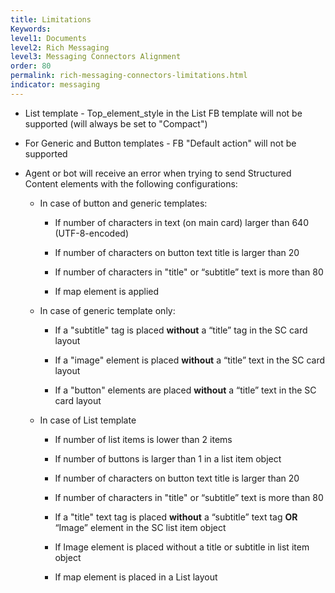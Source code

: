 ```yaml
---
title: Limitations
Keywords:
level1: Documents
level2: Rich Messaging
level3: Messaging Connectors Alignment
order: 80
permalink: rich-messaging-connectors-limitations.html
indicator: messaging
---
```


* List template - Top_element_style in the List FB template will not be supported (will always be set to "Compact")

* For Generic and Button templates - FB "Default action" will not be supported

* Agent or bot will receive an error when trying to send Structured Content elements with the following configurations:

    * In case of button and generic templates:

        * If number of characters in text (on main card) larger than 640 (UTF-8-encoded)

        * If number of characters on button text title is larger than 20

        * If number of characters in "title" or “subtitle” text is more than 80

        * If map element is applied

    * In case of generic template only:

        * If a "subtitle" tag is placed **without** a “title” tag in the SC card layout

        * If a "image" element is placed **without** a “title” text in the SC card layout

        * If a "button" elements are placed **without** a “title” text in the SC card layout

    * In case of List template

        * If number of list items is lower than 2 items

        * If number of buttons is larger than 1 in a list item object

        * If number of characters on button text title is larger than 20

        * If number of characters in "title" or “subtitle” text is more than 80

        * If a "title" text tag is placed **without** a “subtitle” text tag **OR** “Image” element in the SC list item object

        * If Image element is placed without a title or subtitle in list item object

        * If map element is placed in a List layout
